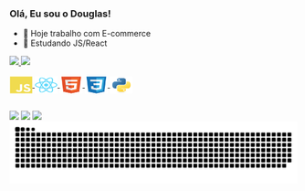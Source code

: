 ### Olá, Eu sou o Douglas!


- 🔭 Hoje trabalho com E-commerce
- 🌱 Estudando JS/React
  
<div>
<a href="https://github.com/douglasmvc">
<img height = "180em" src="https://github-readme-stats.vercel.app/api?username=douglasmvc&show_icons=true&theme=dark"/>
<img height = "180em" src="https://github-readme-stats.vercel.app/api/top-langs/?username=douglasmvc&layout=compact&theme=dark"/>
<div/>

<div style="display: inline_block"><br>
  <img align="center" alt="Rafa-Js" height="30" width="40" src="https://raw.githubusercontent.com/devicons/devicon/master/icons/javascript/javascript-plain.svg">  
  <img align="center" alt="Rafa-React" height="30" width="40" src="https://raw.githubusercontent.com/devicons/devicon/master/icons/react/react-original.svg">
  <img align="center" alt="Rafa-HTML" height="30" width="40" src="https://raw.githubusercontent.com/devicons/devicon/master/icons/html5/html5-original.svg">
  <img align="center" alt="Rafa-CSS" height="30" width="40" src="https://raw.githubusercontent.com/devicons/devicon/master/icons/css3/css3-original.svg">
  <img align="center" alt="Rafa-Python" height="30" width="40" src="https://raw.githubusercontent.com/devicons/devicon/master/icons/python/python-original.svg">  
</div>

##

<div>  
  <a href="https://instagram.com/douglas.mvc" target="_blank"><img src="https://img.shields.io/badge/-Instagram-%23E4405F?style=for-the-badge&logo=instagram&logoColor=white" target="_blank"></a>
  <a href = "mailto:douglasmvc@hotmail.com"><img src="https://img.shields.io/badge/Microsoft_Outlook-0078D4?style=for-the-badge&logo=microsoft-outlook&logoColor=white" target="_blank"></a>
  <a href="https://www.linkedin.com/in/douglasmvc" target="_blank"><img src="https://img.shields.io/badge/-LinkedIn-%230077B5?style=for-the-badge&logo=linkedin&logoColor=white" target="_blank"></a>   
</div>

<picture>
  <source media="(prefers-color-scheme: dark)" srcset="https://raw.githubusercontent.com/douglasmvc/douglasmvc/output/github-contribution-grid-snake-dark.svg">
  <source media="(prefers-color-scheme: light)" srcset="https://raw.githubusercontent.com/douglasmvc/douglasmvc/output/github-contribution-grid-snake.svg">
  <img alt="github contribution grid snake animation" src="https://raw.githubusercontent.com/douglasmvc/douglasmvc/output/github-contribution-grid-snake.svg">
</picture>
